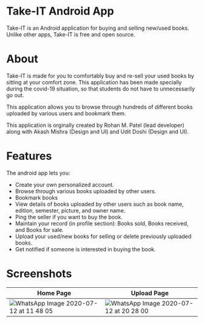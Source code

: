 # Take-IT Android App
Take-IT is an Android application for buying and selling new/used books. Unlike other apps, Take-IT is free and open source. 

# About
Take-IT is made for you to comfortably buy and re-sell your used books by sitting at your comfort zone. This application has been made specially during the covid-19 situation, so that students do not have to unnecessarily go out. 

This application allows you to browse through hundreds of different books uploaded by various users and bookmark them. 

This application is orginally created by Rohan M. Patel (lead developer) along with Akash Mishra (Design and UI)  and Udit Doshi (Design and UI). 

# Features
The android app lets you:
- Create your own personalized account.
- Browse through various books uploaded by other users.
- Bookmark books
- View details of books uploaded by other users such as book name, edition, semester, picture, and owner name.  
- Ping the seller if you want to buy the book.
- Maintain your record (in profile section): Books sold, Books received, and Books for sale.
- Upload your used/new books for selling or delete previously uploaded books.
- Get notified if someone is interested in buying the book.

# Screenshots
| Home Page      | Upload Page      |
|------------|-------------|
| ![WhatsApp Image 2020-07-12 at 11 48 05](https://user-images.githubusercontent.com/34983017/95362992-7f8a3480-08ec-11eb-8185-34464cd4ed37.jpeg) | ![WhatsApp Image 2020-07-12 at 20 28 00](https://user-images.githubusercontent.com/34983017/95363585-4a321680-08ed-11eb-8b67-1b6bcf9cc9b7.jpeg) |
